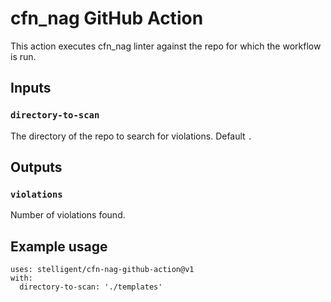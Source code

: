 # cfn_nag GitHub Action

This action executes cfn_nag linter against the repo for which the workflow is run.

## Inputs

### `directory-to-scan`

The directory of the repo to search for violations. Default `.`

## Outputs

### `violations`

Number of violations found.

## Example usage

```
uses: stelligent/cfn-nag-github-action@v1
with:
  directory-to-scan: './templates'
```
